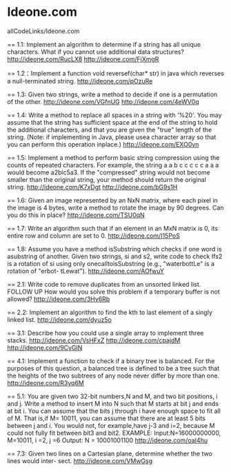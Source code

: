 Ideone.com
==========

allCodeLinks/Ideone.com

==
1.1: Implement an algorithm to determine if a string has all unique characters. What if
you cannot use additional data structures?
http://ideone.com/RucLX8
http://ideone.com/FjXmgR

==
1.2：Implement a function void reversef(char* str) in java which reverses a null-terminated string.
http://ideone.com/pOzuRe

==
1.3: Given two strings, write a method to decide if one is a permutation of the other.
http://ideone.com/VGfnUG
http://ideone.com/4eWV0q

==
1.4: Write a method to replace all spaces 
in a string with '%20'. 
You may assume that the string 
has sufficient space at the end 
of the string to hold the additional 
characters, and that you are given the 
"true" length of the string. 
(Note: if implementing in Java, 
please usea character array so that 
you can perform this operation inplace.)
http://ideone.com/EXO0vn

==
1.5: Implement a method to perform basic string compression using the counts
of repeated characters. For example, the string a a b c c c c c a a a would become a2blc5a3. If the "compressed" string would not become smaller than the original string, your method should return the original string.
http://ideone.com/K7xDgt
http://ideone.com/bG9s1H

==
1.6: Given an image represented by an NxN matrix, 
where each pixel in the image is 4
bytes, write a method to rotate the image by 90 degrees. 
Can you do this in place?
http://ideone.com/TSU0qN

==
1.7: Write an algorithm such that if an element in an MxN matrix is 0,
its entire row and column are set to 0.
http://ideone.com/I15PoS

==
1.8: Assume you have a method isSubstring which 
 checks if one word is asubstring of another. 
 Given two strings, si and s2, write code to check Ifs2 is 
 a rotation of si using only onecalltoisSubstring
 (e.g., "waterbottLe" is a rotation of "erbot- tLewat").
http://ideone.com/AOfwuY

==
2.1: Write code to remove duplicates from an unsorted linked list. FOLLOW UP
How would you solve this problem if a temporary buffer is not allowed?
http://ideone.com/3Hv6Rb

==
2.2: Implement an algorithm to 
find the kth to last element of a singly linked list.
http://ideone.com/dyuz5o

==
3.1: Describe how you could use a single array to implement three stacks.
http://ideone.com/VsHFxZ
http://ideone.com/cpajdM
http://ideone.com/9CyGlN

==
4.1: Implement a function to check if a binary tree is balanced. For the
purposes of this question, a balanced tree is defined to be a tree such that
the heights of the two subtrees of any node never differ by more than one.
http://ideone.com/R3yq6M

==
5.1: You are given two 32-bit numbers,N and M, 
and two bit positions, i and j. 
Write a method to insert M into N such that 
M starts at bit j and ends at bit i. 
You can assume that the bits j through i have 
enough space to fit all of M. 
That is,if M= 10011, you can assume that there are 
at least 5 bits between j and i. 
You would not, for example,have j-3 and i=2,
because M could not fully fit between bit3 and bit2.
EXAMPLE:
Input:N=16000000000, M=10011, i =2, j =6 Output: N = 10001001100
http://ideone.com/oaI4hu

==
7.3: Given two lines on a Cartesian plane, determine whether the two lines would inter-
sect.
http://ideone.com/VMwGsg
